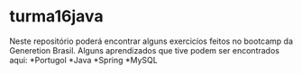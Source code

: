 # turma16java
Neste repositório poderá encontrar alguns exercicíos feitos no bootcamp da Generetion Brasil.
Alguns aprendizados que tive podem ser encontrados aqui:
*Portugol
*Java
*Spring
*MySQL
